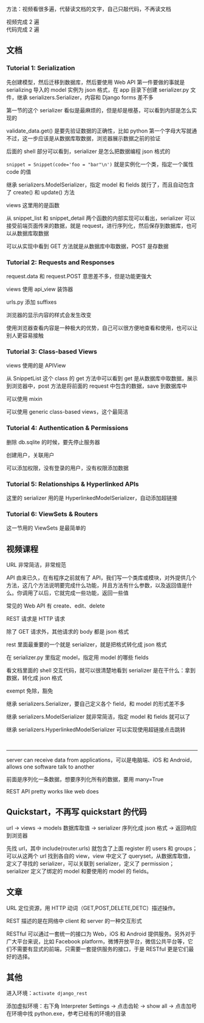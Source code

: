 
方法：视频看很多遍，代替读文档的文字，自己只敲代码，不再读文档  

视频完成 2 遍  
代码完成 2 遍  


## 文档  

### Tutorial 1: Serialization  

先创建模型，然后迁移到数据库，然后要使用 Web API 第一件要做的事就是 serializing 导入的 model 实例为 json 格式，在 app 目录下创建 serializer.py 文件，继承 serializers.Serializer，内容和 Django forms 差不多  

第一节的这个 serializer 看似是最麻烦的，但是却是根基，可以看到内部是怎么实现的

validate_data.get() 是要先验证数据的正确性，比如 python 第一个字母大写就通不过，这一步应该是从数据库取数据，浏览器展示数据之前的验证        

后面的 shell 部分可以看到，serializer 是怎么把数据编程 json 格式的  

`snippet = Snippet(code='foo = "bar"\n')` 就是实例化一个类，指定一个属性 code 的值  


继承 serializers.ModelSerializer，指定 model 和 fields 就行了，而且自动包含了 create() 和 update() 方法  

views 这里用的是函数  

从 snippet_list 和 snippet_detail 两个函数的内部实现可以看出，serializer 可以接受前端页面传来的数据，就是 request，进行序列化，然后保存到数据库，也可以从数据库取数据  

可以从实现中看到 GET 方法就是从数据库中取数据，POST 是存数据  


### Tutorial 2: Requests and Responses  

request.data 和 request.POST 意思差不多，但是功能更强大  

views 使用 api_view 装饰器  

urls.py 添加 suffixes  

浏览器的显示内容的样式会发生改变  

使用浏览器查看内容是一种极大的优势，自己可以很方便地查看和使用，也可以让别人更容易接触  


### Tutorial 3: Class-based Views  

views 使用的是 APIView  

从 SnippetList 这个 class 的 get 方法中可以看到 get 是从数据库中取数据，展示到浏览器中，post 方法是将前面的 request 中包含的数据，save 到数据库中  


可以使用 mixin   


可以使用 generic class-based views，这个最简洁  


### Tutorial 4: Authentication & Permissions  

删除 db.sqlite 的时候，要先停止服务器  

创建用户，关联用户  

可以添加权限，没有登录的用户，没有权限添加数据  


### Tutorial 5: Relationships & Hyperlinked APIs  

这里的 serializer 用的是 HyperlinkedModelSerializer，自动添加超链接  


### Tutorial 6: ViewSets & Routers  

这一节用的 ViewSets 是最简单的  







## 视频课程  

URL 非常简洁，非常规范  

API 由来已久，在有程序之前就有了 API，我们写一个类库或模块，对外提供几个方法，这几个方法说明要完成什么功能，并且方法有什么参数，以及返回值是什么。你调用了以后，它就完成一些功能，返回一些值  

常见的 Web API 有 create、edit、delete  

REST 请求是 HTTP 请求  

除了 GET 请求外，其他请求的 body 都是 json 格式  

rest 里面最重要的一个就是 serializer，就是把格式转化成 json 格式  

在 serializer.py 里指定 model，指定用 model 的哪些 fields  

看文档里面的 shell 交互代码，就可以很清楚地看到 serializer 是在干什么：拿到数据，转化成 json 格式  

exempt 免除，豁免  

继承 serializers.Serializer，要自己定义各个 field，和 model 的形式差不多  

继承 serializers.ModelSerializer 就非常简洁，指定 model 和 fields 就可以了  

继承 serializers.HyperlinkedModelSerializer 可以实现使用超链接点击跳转  



<br>  

*** 

server can receive data from applications，可以是电脑端、iOS 和 Android，allows one software talk to another    

前面是序列化一条数据，想要序列化所有的数据，要用 many=True  

REST API pretty works like web does  





## Quickstart，不再写 quickstart 的代码    

url -> views -> models 数据库取值 -> serializer 序列化成 json 格式 -> 返回响应到浏览器  

先找 url，其中 include(router.urls) 就包含了上面 register 的 users 和 groups；  
可以从这两个 url 找到各自的 view，view 中定义了 queryset，从数据库取值，定义了寻找的 serializer，可以关联到 serializer，定义了 permission；  
serializer 定义了绑定的 model 和要使用的 model 的 fields。  


## 文章  

URL 定位资源，用 HTTP 动词（GET,POST,DELETE,DETC）描述操作。  

REST 描述的是在网络中 client 和 server 的一种交互形式  

RESTful 可以通过一套统一的接口为 Web，iOS 和 Android 提供服务。另外对于广大平台来说，比如 Facebook platform，微博开放平台，微信公共平台等，它们不需要有显式的前端，只需要一套提供服务的接口，于是 RESTful 更是它们最好的选择。  






## 其他  

进入环境：`activate django_rest`  

添加虚拟环境：右下角 Interpreter Settings -> 点击齿轮 -> show all -> 点击加号 在环境中找 python.exe，参考已经有的环境的目录   


